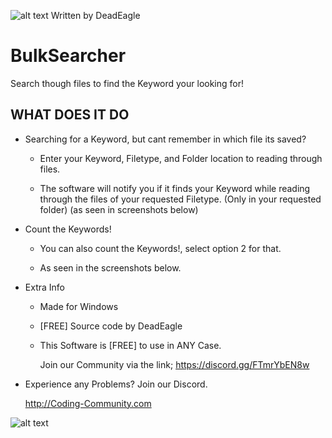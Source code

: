 ![alt text](https://s20.directupload.net/images/220109/hpwfzunf.png) Written by DeadEagle
# BulkSearcher
Search though files to find the Keyword your looking for!



WHAT DOES IT DO
-------------


 * Searching for a Keyword, but cant remember in which file its saved?
      
    - Enter your Keyword, Filetype, and Folder location to reading through files.
      
    - The software will notify you if it finds your Keyword while reading through the files of your requested Filetype. (Only in your requested folder) (as seen in screenshots below)

 
 * Count the Keywords!

     - You can also count the Keywords!, select option 2 for that.

     - As seen in the screenshots below.

     

      
   
 * Extra Info
       
   - Made for Windows

   - [FREE] Source code by DeadEagle
    
   - This Software is [FREE] to use in ANY Case.

   

     Join our Community via the link;
     https://discord.gg/FTmrYbEN8w


 * Experience any Problems? Join our Discord.
   
   
   
   http://Coding-Community.com
   
![alt text](https://s20.directupload.net/images/220213/5mrjvsk8.png)


